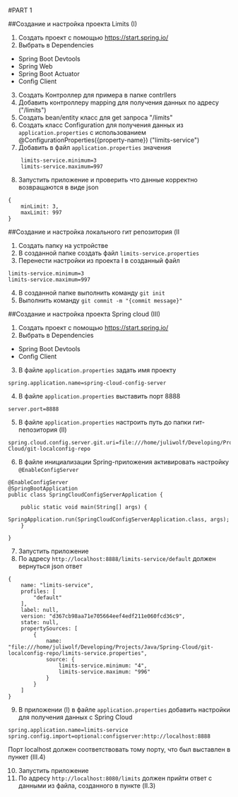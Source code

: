 #PART 1

##Создание и настройка проекта Limits (I)

1. Создать проект с помощью https://start.spring.io/
2. Выбрать в Dependencies 
 - Spring Boot Devtools
 - Spring Web
 - Spring Boot Actuator
 - Config Client

3. Создать Контроллер для примера в папке contrllers
4. Добавить контроллеру mapping для получения данных по адресу ("/limits")
5. Создать bean/entity класс для get запроса "/limits"
6. Создать класс Configuration для получения данных из `application.properties` с использованием @ConfigurationProperties({property-name}) ("limits-service")
7. Добавить в файл `application.properties` значения 
```
	limits-service.minimum=3
	limits-service.maximum=997
```	
8. Запустить приложение и проверить что данные корректно возвращаются в виде json
```
{
	minLimit: 3,
	maxLimit: 997
}
```


##Создание и настройка локального гит репозитория (II

1. Создать папку на устройстве
2. В созданной папке создать файл `limits-service.properties`
3. Перенести настройки из проекта I в созданный файл
```
limits-service.minimum=3
limits-service.maximum=997
```
4. В созданной папке выполнить команду `git init`
5. Выполнить команду `git commit -m "{commit message}"`



##Создание и настройка проекта Spring cloud (III)

1. Создать проект с помощью https://start.spring.io/
2. Выбрать в Dependencies 
 - Spring Boot Devtools
 - Config Client

3. В файле `application.properties` задать имя проекту

```
spring.application.name=spring-cloud-config-server
```

4. В файле `application.properties` выставить порт 8888
```
server.port=8888
```

5. В файле `application.properties` настроить путь до папки гит-пепозитория (II)
```
spring.cloud.config.server.git.uri=file:///home/juliwolf/Developing/Projects/Java/Spring-Cloud/git-localconfig-repo
```

6. В файле инициализации Spring-приложения активировать настройку `@EnableConfigServer`
```
@EnableConfigServer
@SpringBootApplication
public class SpringCloudConfigServerApplication {

	public static void main(String[] args) {
		SpringApplication.run(SpringCloudConfigServerApplication.class, args);
	}

}
```

7. Запустить приложение
8. По адресу `http://localhost:8888/limits-service/default` должен вернуться json ответ
```
{
	name: "limits-service",
	profiles: [
		"default"
	],
	label: null,
	version: "d367cb98aa71e705664eef4edf211e060fcd36c9",
	state: null,
	propertySources: [
		{
			name: "file:///home/juliwolf/Developing/Projects/Java/Spring-Cloud/git-localconfig-repo/limits-service.properties",
			source: {
				limits-service.minimum: "4",
				limits-service.maximum: "996"
			}
		}
	]
}
```

9. В приложении (I) в файле `application.properties` добавить настройки для получения данных с Spring Cloud
```
spring.application.name=limits-service
spring.config.import=optional:configserver:http://localhost:8888

```
Порт localhost должен соответствовать тому порту, что был выставлен в пункет (III.4)

10. Запустить приложение
11. По адресу `http://localhost:8080/limits` должен прийти ответ с данными из файла, созданного в пункте (II.3)

